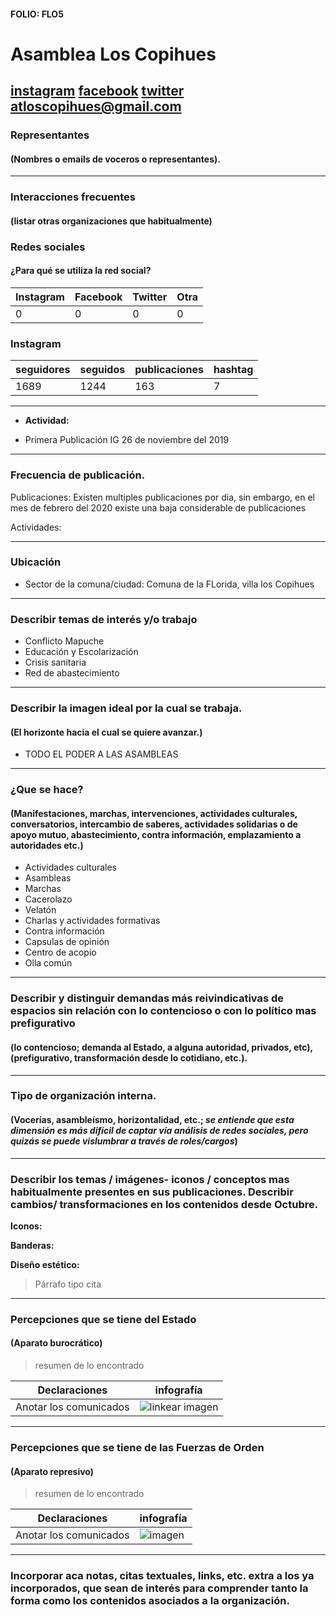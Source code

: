 #### FOLIO: FLO5
# Asamblea Los Copihues

[instagram](https://www.instagram.com/asambleaterritorialloscopihues/)
[facebook](https://www.facebook.com/at.loscopihues.94)
[twitter]()
<atloscopihues@gmail.com>
---

### Representantes
#### (Nombres o emails de voceros o representantes).

---
### Interacciones frecuentes
#### (listar otras organizaciones que habitualmente)

### Redes sociales
#### ¿Para qué se utiliza la red social?
| Instagram | Facebook | Twitter | Otra 
|---|---|---|---|
|0|0|0|0|

### **Instagram**
| seguidores | seguidos | publicaciones | hashtag |
|---|---|---|---|
|1689|1244|163|7|

---

* **Actividad:**   

* Primera Publicación IG 26 de noviembre del 2019

---
### Frecuencia de publicación.

Publicaciones: Existen multiples publicaciones por dia, sin embargo, en el mes de febrero del 2020 existe una baja considerable de publicaciones

Actividades:

---
### Ubicación
* Sector de la comuna/ciudad: Comuna de la FLorida, villa los Copihues

---
### Describir temas de interés y/o trabajo

* Conflicto Mapuche
* Educación y Escolarización
* Crisis sanitaria 
* Red de abastecimiento 

---
### Describir la imagen ideal por la cual se trabaja.
#### (El horizonte hacia el cual se quiere avanzar.)

* TODO EL PODER A LAS ASAMBLEAS

---
### ¿Que se hace?
#### (Manifestaciones, marchas, intervenciones, actividades culturales, conversatorios, intercambio de saberes, actividades solidarias o de apoyo mutuo, abastecimiento, contra información, emplazamiento a autoridades etc.)

* Actividades culturales
* Asambleas 
* Marchas
* Cacerolazo 
* Velatón 
* Charlas y actividades formativas
* Contra información 
* Capsulas de opinión
* Centro de acopio
* Olla común 

---
### Describir y distinguir demandas más reivindicativas de espacios sin relación con lo contencioso o con lo político mas prefigurativo
#### (lo contencioso; demanda al Estado, a alguna autoridad, privados, etc), (prefigurativo, transformación desde lo cotidiano, etc.).

---
### Tipo de organización interna.
#### (Vocerías, asambleísmo, horizontalidad, etc.; *se entiende que esta dimensión es más difícil de captar vía análisis de redes sociales, pero quizás se puede vislumbrar a través de roles/cargos*)

---
### Describir los temas / imágenes- iconos / conceptos mas habitualmente presentes en sus publicaciones. Describir cambios/ transformaciones en los contenidos desde Octubre.

**Iconos:**

**Banderas:**

**Diseño estético:**

> Párrafo tipo cita 

---
### Percepciones que se tiene del Estado
#### (Aparato burocrático)
> resumen de lo encontrado

| Declaraciones | infografía | 
|---|---|
|Anotar los comunicados | ![linkear imagen]() |

---
### Percepciones que se tiene de las Fuerzas de Orden
#### (Aparato represivo)
> resumen de lo encontrado

| Declaraciones | infografía | 
|---|---|
|Anotar los comunicados | ![imagen]() |


---
### Incorporar aca notas, citas textuales, links, etc. extra a los ya incorporados, que sean de interés para comprender tanto la forma como los contenidos asociados a la organización.
